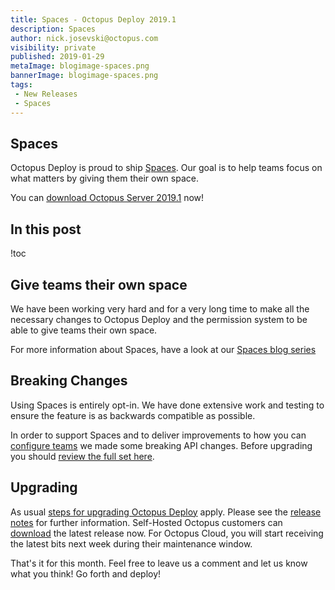 ```yaml
---
title: Spaces - Octopus Deploy 2019.1
description: Spaces
author: nick.josevski@octopus.com
visibility: private
published: 2019-01-29
metaImage: blogimage-spaces.png
bannerImage: blogimage-spaces.png
tags:
 - New Releases
 - Spaces
---
```



## Spaces

Octopus Deploy is proud to ship [Spaces](https://octopus.com/spaces). Our goal is to help teams focus on what matters by giving them their own space.

You can [download Octopus Server 2019.1](https://octopus.com/downloads) now!

## In this post

!toc

## Give teams their own space

We have been working very hard and for a very long time to make all the necessary changes to Octopus Deploy and the permission system to be able to give teams their own space.

For more information about Spaces, have a look at our [Spaces blog series](https://octopus.com/blog/octopus-spaces-blog-series-kick-off)

## Breaking Changes

Using Spaces is entirely opt-in. We have done extensive work and testing to ensure the feature is as backwards compatible as possible.

In order to support Spaces and to deliver improvements to how you can [configure teams](https://octopus.com/blog/team-configuration-improvements) we made some breaking API changes. Before upgrading you should [review the full set here](https://octopus.com/downloads/compare?from=2018.12.1&to=2019.1.0).

## Upgrading

As usual [steps for upgrading Octopus Deploy](https://octopus.com/docs/administration/upgrading) apply. Please see the [release notes](https://octopus.com/downloads/compare?to=2019.1.0) for further information. Self-Hosted Octopus customers can [download](https://octopus.com/downloads/2019.1.0) the latest release now. For Octopus Cloud, you will start receiving the latest bits next week during their maintenance window.

That's it for this month. Feel free to leave us a comment and let us know what you think! Go forth and deploy!
